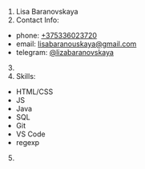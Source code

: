 1. Lisa Baranovskaya
2. Contact Info:
* phone: [+375336023720](tel:+375336023720)
* email: [lisabaranouskaya@gmail.com](mailto:lisabaranouskaya@gmail.com)
* telegram: [@lizabaranovskaya](t.me/lizabaranovskaya)
3.
4. Skills:
* HTML/CSS
* JS 
* Java
* SQL
* Git
* VS Code
* regexp
5. 

